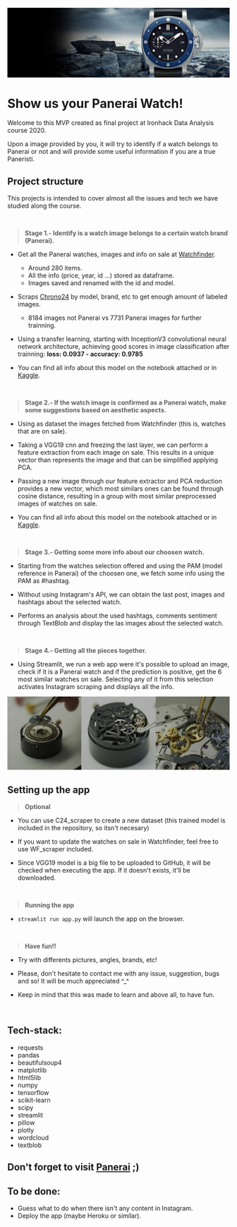 ![Image](data/st_imgs/panerai_readme_header.png)
# **Show us your Panerai Watch!**

Welcome to this MVP created as final project at Ironhack Data Analysis course 2020.

Upon a image provided by you, it will try to identify if a watch belongs to Panerai or not and will provide some useful 
information if you are a true Paneristi.

## Project structure

This projects is intended to cover almost all the issues and tech we have studied along the course.

&nbsp;

> **Stage 1.- Identify is a watch image belongs to a certain watch brand (Panerai).**

- Get all the Panerai watches, images and info on sale at [Watchfinder](https://www.watchfinder.co.uk).
    - Around 280 items.
    - All the info (price, year, id ...) stored as dataframe.
    - Images saved and renamed with the id and model.
    
- Scraps [Chrono24](https://www.chrono24.com) by model, brand, etc  to get enough amount of labeled images.
    - 8184 images not Panerai vs 7731 Panerai images for further trainning.
    
- Using a transfer learning, starting with InceptionV3 convolutional neural network architecture, achieving good scores 
in image classification 
after trainning: 
    **loss: 0.0937 - accuracy: 0.9785** 
    
- You can find all info about this model on the notebook attached or in 
[Kaggle](https://www.kaggle.com/pablovillamanario/notebook-panerai-or-not-inceptionv3).

&nbsp;

> **Stage 2.- If the watch image is confirmed as a Panerai watch, make some suggestions based on aesthetic aspects.**

- Using as dataset the images fetched from Watchfinder (this is, watches that are on sale).

- Taking a VGG19 cnn and freezing the last layer, we can perform a feature extraction from each image on sale.
This results in a unique vector than represents the image and that can be simplified applying PCA.

- Passing a new image through our feature extractor and PCA reduction provides a new vector, which most similars ones 
can be found through cosine distance, resulting in a group with most similar preprocessed images of watches on sale.

- You can find all info about this model on the notebook attached or in 
[Kaggle](https://www.kaggle.com/pablovillamanario/notebook-def-image-retrieval).

&nbsp;

> **Stage 3.- Getting some more info about our choosen watch.**
   
- Starting from the watches selection offered and using the PAM (model reference in Panerai) of the choosen one,
we fetch some info using the PAM as #hashtag.

- Without using Instagram's API, we can obtain the last post, images and hashtags about the selected watch. 

- Performs an analysis about the used hashtags, comments sentiment through TextBlob and display the las images about the selected watch.

&nbsp;

> **Stage 4.- Getting all the pieces together.**

- Using Streamlit, we run a web app were it's possible to upload an image, check if it is a Panerai watch and if the
prediction is positive, get the 6 most similar watches on sale. Selecting any of it from this selection activates Instagram
scraping and displays all the info.


![Image](data/st_imgs/middle_image_readme.png)

## Setting up the app

> **Optional**
- You can use C24_scraper to create a new dataset (this trained model is included in the repository, so itsn't necesary)

- If you want to update the watches on sale in Watchfinder, feel free to use WF_scraper included.

- Since VGG19 model is a big file to be uploaded to GitHub, it will be checked when executing the app. If it doesn't 
exists, it'll be downloaded.

&nbsp;

> **Running the app**
- `streamlit run app.py` will launch the app on the browser.

&nbsp;

> **Have fun!!**
- Try with differents pictures, angles, brands, etc!

- Please, don't hesitate to contact me with any issue, suggestion, bugs and so!
It will be much appreciated  ^_^

- Keep in mind that this was made to learn and above all, to have fun.

&nbsp;

## Tech-stack:
- requests
- pandas
- beautifulsoup4
- matplotlib
- html5lib
- numpy
- tensorflow
- scikit-learn
- scipy
- streamlit
- pillow
- plotly
- wordcloud
- textblob

## Don't forget to visit [Panerai](https://www.panerai.com) ;)

## To be done:
- Guess what to do when there isn't any content in Instagram.
- Deploy the app (maybe Heroku or similar).




